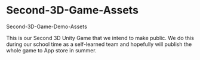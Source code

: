 # Second-3D-Game-Assets
Second-3D-Game-Demo-Assets


This is our Second 3D Unity Game that we intend to make public. 
We do this during our school time as a self-learned team and hopefully will publish the whole game to App store in summer.
